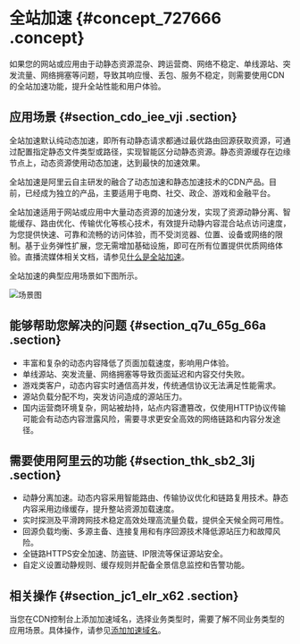 # 全站加速 {#concept_727666 .concept}

如果您的网站或应用由于动静态资源混杂、跨运营商、网络不稳定、单线源站、突发流量、网络拥塞等问题，导致其响应慢、丢包、服务不稳定，则需要使用CDN的全站加速功能，提升全站性能和用户体验。

## 应用场景 {#section_cdo_iee_vji .section}

全站加速默认纯动态加速，即所有动静态请求都通过最优路由回源获取资源，可通过配置指定静态文件类型或路径，实现智能区分动静态资源。静态资源缓存在边缘节点上，动态资源使用动态加速，达到最快的加速效果。

全站加速是阿里云自主研发的融合了动态加速和静态加速技术的CDN产品。目前，已经成为独立的产品，主要适用于电商、社交、政企、游戏和金融平台。

全站加速适用于网站或应用中大量动态资源的加速分发，实现了资源动静分离、智能缓存、路由优化、传输优化等核心技术，有效提升动静内容混合站点访问速度，为您提供快速、可靠和流畅的访问体验，而不受浏览器、位置、设备或网络的限制。基于业务弹性扩展，您无需增加基础设施，即可在所有位置提供优质网络体验。直播流媒体相关文档，请参见[什么是全站加速](../../../../cn.zh-CN/产品简介/什么是全站加速.md#)。

全站加速的典型应用场景如下图所示。

![场景图](http://static-aliyun-doc.oss-cn-hangzhou.aliyuncs.com/assets/img/5101/15641287066003_zh-CN.jpg)

## 能够帮助您解决的问题 {#section_q7u_65g_66a .section}

-   丰富和复杂的动态内容降低了页面加载速度，影响用户体验。
-   单线源站、突发流量、网络拥塞等导致页面延迟和内容交付失败。
-   游戏类客户，动态内容实时通信高并发，传统通信协议无法满足性能需求。
-   源站负载分配不均，突发访问造成的源站压力。
-   国内运营商环境复杂，网站被劫持，站点内容遭篡改，仅使用HTTP协议传输可能会有动态内容泄露风险，需要寻求更安全高效的网络链路和内容分发途径。

## 需要使用阿里云的功能 {#section_thk_sb2_3lj .section}

-   动静分离加速。动态内容采用智能路由、传输协议优化和链路复用技术。静态内容采用边缘缓存，提升整站资源加载速度。
-   实时探测及平滑跨网技术稳定高效处理高流量负载，提供全天候全网可用性。
-   回源负载均衡、多源主备、连接复用和有序回源技术降低源站压力和故障风险。
-   全链路HTTPS安全加速、防盗链、IP限流等保证源站安全。
-   自定义设置动静规则、缓存规则并配备全景信息监控和告警功能。

## 相关操作 {#section_jc1_elr_x62 .section}

当您在CDN控制台上添加加速域名，选择业务类型时，需要了解不同业务类型的应用场景。具体操作，请参见[添加加速域名](../../../../cn.zh-CN/快速入门/添加加速域名.md#)。

